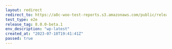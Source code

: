 ```yaml
---
layout: redirect
redirect_to: https://a8c-woo-test-reports.s3.amazonaws.com/public/release/8.0.0-beta.1/wp-latest/e2e/index.html
test_type: e2e
release_tag: 8.0.0-beta.1
env_description: "wp-latest"
created_at: "2023-07-18T19:41:41Z"
passed: true
---
```

